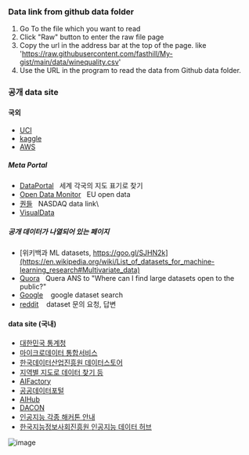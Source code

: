 ### Data link from github data folder
1. Go To the file which you want to read
2. Click "Raw" button to enter the raw file page
3. Copy the url in the address bar at the top of the page. like 'https://raw.githubusercontent.com/fasthill/My-gist/main/data/winequality.csv'
4. Use the URL in the program to read the data from Github data folder.


### 공개 data site 
#### 국외
* [UCI](https://archive.ics.uci.edu/ml/)
* [kaggle](https://www.kaggle.com/datasets)
* [AWS](https://registry.opendata.aws)

##### Meta Portal
* [DataPortal](http://dataportals.org/) &nbsp;&nbsp;세계 각국의 지도 표기로 찾기
* [Open Data Monitor](http://opendatamonitor.eu) &nbsp;&nbsp;EU open data
* [퀀들](http://quandl.com) &nbsp;&nbsp;NASDAQ data link\
* [VisualData](https://visualdata.io/discovery)

##### 공개 데이터가 나열되어 있는 페이지
* [위키백과 ML datasets, https://goo.gl/SJHN2k](https://en.wikipedia.org/wiki/List_of_datasets_for_machine-learning_research#Multivariate_data)
* [Quora](https://homl.info/10) &nbsp;&nbsp;Quera ANS to "Where can I find large datasets open to the public?"
* [Google](https://toolbox.google.com/datasetsearch) &nbsp;&nbsp; google dataset search
* [reddit](https://www.reddit.com/r/datasets) &nbsp;&nbsp; dataset 문의 요청, 답변


#### data site (국내)
* [대한민국 통계청](https://kostat.go.kr)
* [마이크로데이터 통합서비스](https://mdis.kostat.go.kr)
* [한국데이터산업진흥원 데이터스토어](https://www.datastore.or.kr/)
* [지역별 지도로 데이터 찾기 등](https://www.bigdata-map.kr/)
* [AIFactory](https://aifactory.space)
* [공공데이터포털](https://www.data.go.kr/)
* [AIHub](https://www.aihub.or.kr)
* [DACON](https://dacon.io)
* [인공지능 각종 해커톤 안내	](https://aifactory.space/)
* [한국지능정보사회진흥원 인공지능 데이터 허브](https://aihub.or.kr/)

![image](https://user-images.githubusercontent.com/16912718/167574538-a729c04d-4946-40c2-b270-81ac8c8ff75e.png)


